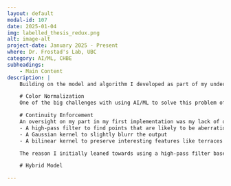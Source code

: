 ```yaml
---
layout: default
modal-id: 107
date: 2025-01-04
img: labelled_thesis_redux.png
alt: image-alt
project-date: January 2025 - Present
where: Dr. Frostad's Lab, UBC
category: AI/ML, CHBE
subheadings:
    - Main Content
description: |
    Building on the model and algorithm I developed as part of my undergraduate thesis, I've been working to integrate the two solving approaches. In general, I found the model was good at making predictions that matched the continuity and structure expected of a real film, but struggled to be bound to the actual film. In contrast, the color-matching algorithm excelled at matching the film, particularly as more reference colors were used, but sometimes predicted aberrant points far off the surface. Here, I explore two corrections. The first attempts to smooth the color-matching algorithm, and the second involves normalizing the color space and training a new model to predict the surface structure. The model's solving now happens in a normalized color space, a departure from my previous work that should, hopefully, help it be agnostic to the components (and their refractive indices) of the system, so long as they are known. 

    # Color Normalization
    One of the big challenges with using AI/ML to solve this problem of mapping from a film's interference pattern to a 3D structure is the fact that the color that corresponds to a given thickness changes depending on the refractive indices of the component materials. To get around this, I tried two approaches: integrating the refractive indices into the model as an input, and normalizing the observed colors using a characteristic frequency. This first is relatively self explanatory (though I'll go through it more in the model section below), but the second approach is a little more nuanced. In a color map, like the one shown below, colors repeat after a while. If we call the time from a colors first appearance to its second on "cycle", we should be able to normalize our interference pattern and move it from the color space to a cycle space, right?

    # Continuity Enforcement
    An oversight on my part in my first implementation was my lack of output smoothing. I tried to do some naive smoothing using a convolution to assign each point to the mean or median of its neighbours, but this had mixed results. Now, I've taken a computer vision course, and low and behold, the fourth week covered Gaussian smoothing, high/low pass filtering, and bilinear kernels! So, my revised approach explores each of the following:
    - A high-pass filter to find points that are likely to be aberrations
    - A Gaussian kernel to slightly blurr the output
    - A bilinear kernel to preserve interesting features like terraces and mesas

    The reason I initially leaned towards using a high-pass filter based removal over the two blurring operations is that blurring is, well, blurring. Ideally we wouldn't need to sacrifice resolution in favor of a smooth output. That said, the topology of many systems is naturally smooth (with the exception of some tiny features, as shown in [this paper]()), so blurring may well be a reasonable approach.  

    # Hybrid Model

---
```

